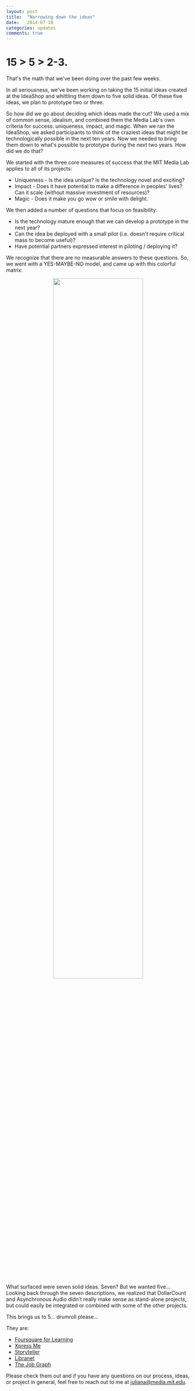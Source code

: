 ```yaml
---
layout: post
title:  "Narrowing down the ideas"
date:   2014-07-10
categories: updates
comments: true
---
```


# 15 > 5 > 2-3. 

That's the math that we've been doing over the past few weeks. 

In all seriousness, we've been working on taking the 15 initial ideas created at the IdeaShop and whittling them down to five solid ideas. Of these five ideas, we plan to prototype two or three.

So how did we go about deciding which ideas made the cut? We used a mix of common sense, idealism, and combined them the Media Lab's own criteria for success: uniqueness, impact, and magic. When we ran the IdeaShop, we asked participants to think of the craziest ideas that might be technologically possible in the next ten years. Now we needed to bring them down to what's possible to prototype during the next two years. How did we do that? 

We started with the three core measures of success that the MIT Media Lab applies to all of its projects:

* Uniqueness - Is the idea unique? Is the technology novel and exciting? 
* Impact - Does it have potential to make a difference in peoples' lives? Can it scale (without massive investment of resources)? 
* Magic - Does it make you go wow or smile with delight. 

We then added a number of questions that focus on feasibility:

* Is the technology mature enough that we can develop a prototype in the next year? 
* Can the idea be deployed with a small pilot (i.e. doesn't require critical mass to become useful)?
* Have potential partners expressed interest in piloting / deploying it? 

We recognize that there are no measurable answers to these questions. So, we went with a YES-MAYBE-NO model, and came up with this colorful matrix:

<center><img src="{{site.baseurl}}/images/criteria_matrix.png" width="70%"></center>

What surfaced were seven solid ideas. Seven? But we wanted five... Looking back through the seven descriptions, we realized that DollarCount and Asynchronous Audio didn't really make sense as stand-alone projects, but could easily be integrated or combined with some of the other projects.

This brings us to 5... drumroll please...

They are:

* [Foursquare for Learning](http://learn.media.mit.edu/mlw/foursquare-for-learning.html)
* [Xpress Me](http://learn.media.mit.edu/mlw/xpress-me.html)
* [Storyteller](http://learn.media.mit.edu/mlw/storyteller.html)
* [Libranet](http://learn.media.mit.edu/mlw/libranet.html)
* [The Job Graph](http://learn.media.mit.edu/mlw/job-graph.html)

Please check them out and if you have any questions on our process, ideas, or project in general, feel free to reach out to me at [juliana@media.mit.edu](mailto:juliana@media.mit.edu).

